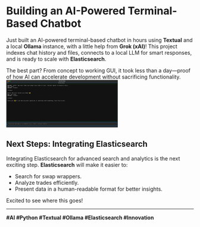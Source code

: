 # Building an AI-Powered Terminal-Based Chatbot

Just built an AI-powered terminal-based chatbot in hours using **Textual** and a local **Ollama** instance, with a little help from **Grok (xAI)**! This project indexes chat history and files, connects to a local LLM for smart responses, and is ready to scale with **Elasticsearch**. 

The best part? From concept to working GUI, it took less than a day—proof of how AI can accelerate development without sacrificing functionality.
![AI-Powered Chatbot](./ChatbotApp.png)
## Next Steps: Integrating Elasticsearch

Integrating Elasticsearch for advanced search and analytics is the next exciting step. **Elasticsearch** will make it easier to:
- Search for swap wrappers.
- Analyze trades efficiently.
- Present data in a human-readable format for better insights.

Excited to see where this goes! 

---

**#AI #Python #Textual #Ollama #Elasticsearch #Innovation**

